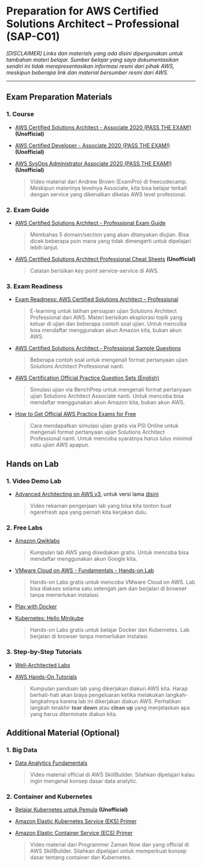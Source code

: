 # Preparation for AWS Certified Solutions Architect – Professional (SAP-C01)
_[DISCLAIMER] Links dan materials yang ada disini dipergunakan untuk tambahan materi belajar. Sumber belajar yang saya dokumentasikan sendiri ini tidak merepresentasikan informasi resmi dari pihak AWS, meskipun beberapa link dan material bersumber resmi dari AWS._

---
## Exam Preparation Materials
### 1. Course
- [AWS Certified Solutions Architect - Associate 2020 (PASS THE EXAM!)](https://www.youtube.com/watch?v=Ia-UEYYR44s&ab_channel=freeCodeCamp.org) **(Unofficial)**
- [AWS Certified Developer - Associate 2020 (PASS THE EXAM!)](https://www.youtube.com/watch?v=RrKRN9zRBWs&ab_channel=freeCodeCamp.org) **(Unofficial)**
- [AWS SysOps Administrator Associate 2020 (PASS THE EXAM!)](https://www.youtube.com/watch?v=KX_AfyrhlgQ&ab_channel=freeCodeCamp.org) **(Unofficial)**

    > Video material dari Andrew Brown (ExamPro) di freecodecamp. Meskipun materinya levelnya Associate, kita bisa belajar terkait dengan service yang dikenalkan dikelas AWS level profesional.


### 2. Exam Guide
- [AWS Certified Solutions Architect - Professional Exam Guide](https://d1.awsstatic.com/training-and-certification/docs-sa-pro/AWS-Certified-Solutions-Architect-Professional_Exam-Guide.pdf)

    > Membahas 5 domain/section yang akan ditanyakan diujian. Bisa dicek beberapa poin mana yang tidak dimengerti untuk dipelajari lebih lanjut.

- [AWS Certified Solutions Architect Professional Cheat Sheets](https://digitalcloud.training/certification-training/aws-certified-solutions-architect-professional/) **(Unofficial)**

    > Catatan berisikan key point service-service di AWS.

### 3. Exam Readiness
- [Exam Readiness: AWS Certified Solutions Architect – Professional](https://explore.skillbuilder.aws/learn/course/external/view/elearning/34/exam-readiness-aws-certified-solutions-architect-professional)

    > E-learning untuk latihan persiapan ujian Solutions Architect Professional dari AWS. Materi berisikan eksplorasi topik yang keluar di ujian dan beberapa contoh soal ujian. Untuk mencoba bisa mendaftar menggunakan akun Amazon kita, bukan akun AWS.

- [AWS Certified Solutions Architect - Professional Sample Questions](https://d1.awsstatic.com/training-and-certification/docs-sa-pro/AWS-Certified-Solutions-Architect-Professional_Sample-Questions.pdf)

    > Beberapa contoh soal untuk mengenali format pertanyaan ujian Solutions Architect Professional nanti.

- [AWS Certification Official Practice Question Sets (English)](https://explore.skillbuilder.aws/learn/course/external/view/elearning/9153/aws-certification-official-practice-question-sets-english)

    > Simulasi ujian via BenchPrep untuk mengenali format pertanyaan ujian Solutions Architect Associate nanti. Untuk mencoba bisa mendaftar menggunakan akun Amazon kita, bukan akun AWS.

- [How to Get Official AWS Practice Exams for Free](https://www.youtube.com/watch?v=fR-sjK2u6D4&ab_channel=SkillFillip)

    > Cara mendapatkan simulasi ujian gratis via PSI Online untuk mengenali format pertanyaan ujian Solutions Architect Professional nanti. Untuk mencoba syaratnya *harus lulus minimal satu ujian AWS* apapun.

## Hands on Lab
### 1. Video Demo Lab
- [Advanced Architecting on AWS v3](http://bit.ly/aarclabv3), untuk versi lama [disini](http://bit.ly/aarclabs)

    > Video rekaman pengerjaan lab yang bisa kita tonton buat ngerefresh apa yang pernah kita kerjakan dulu.

### 2. Free Labs
- [Amazon Qwiklabs](https://amazon.qwiklabs.com/catalog?price%5B%5D=free)

    > Kumpulan lab AWS yang disediakan gratis. Untuk mencoba bisa mendaftar menggunakan akun Google kita.

- [VMware Cloud on AWS - Fundamentals - Hands-on Lab](https://my.vmware.com/web/vmware/evalcenter?p=vmc-hol-aws-gen-21)

    > Hands-on Labs gratis untuk mencoba VMware Cloud on AWS. Lab bisa diakses selama satu setengah jam dan berjalan di browser tanpa memerlukan instalasi.

- [Play with Docker](https://labs.play-with-docker.com/)
- [Kubernetes: Hello Minikube](https://kubernetes.io/docs/tutorials/hello-minikube/)

    > Hands-on Labs gratis untuk belajar Docker dan Kubernetes. Lab berjalan di browser tanpa memerlukan instalasi.

### 3. Step-by-Step Tutorials
- [Well-Architected Labs](https://www.wellarchitectedlabs.com)
- [AWS Hands-On Tutorials](https://aws.amazon.com/getting-started/hands-on)

    > Kumpulan panduan lab yang dikerjakan diakun AWS kita. Harap berhati-hati akan biaya pengeluaran ketika melakukan langkah-langkahnya karena lab ini dikerjakan diakun AWS. Perhatikan langkah terakhir **tear down** atau **clean up** yang menjelaskan apa yang harus diterminate diakun kita.

## Additional Material (Optional)
### 1. Big Data
- [Data Analytics Fundamentals](https://explore.skillbuilder.aws/learn/course/internal/view/elearning/44/data-analytics-fundamentals)

    > Video material official di AWS SkillBuilder. Silahkan dipelajari kalau ingin mengenal konsep dasar data analytic.

### 2. Container and Kubernetes
- [Belajar Kubernetes untuk Pemula](https://www.youtube.com/playlist?list=PL-CtdCApEFH8XrWyQAyRd6d_CKwxD8Ime) **(Unofficial)**
- [Amazon Elastic Kubernetes Service (EKS) Primer](https://explore.skillbuilder.aws/learn/course/internal/view/elearning/57/amazon-elastic-kubernetes-service-eks-primer)
- [Amazon Elastic Container Service (ECS) Primer](https://explore.skillbuilder.aws/learn/course/internal/view/elearning/57/amazon-elastic-kubernetes-service-eks-primer)

    > Video material dari Programmer Zaman Now dan yang official di AWS SkillBuilder. Silahkan dipelajari untuk memperkuat konsep dasar tentang container dan Kubernetes.
